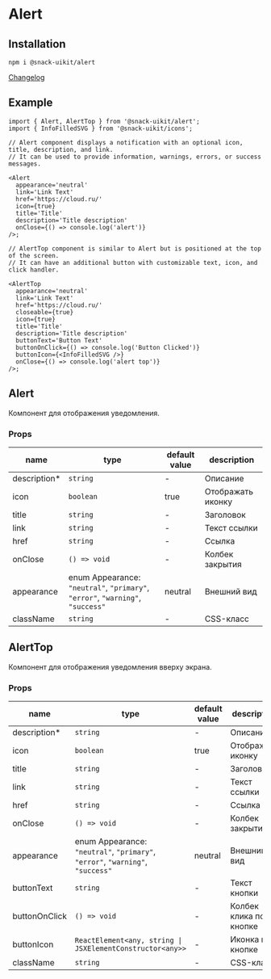 # Alert

## Installation

`npm i @snack-uikit/alert`

[Changelog](./CHANGELOG.md)

## Example

```tsx
import { Alert, AlertTop } from '@snack-uikit/alert';
import { InfoFilledSVG } from '@snack-uikit/icons';

// Alert component displays a notification with an optional icon, title, description, and link.
// It can be used to provide information, warnings, errors, or success messages.

<Alert
  appearance='neutral'
  link='Link Text'
  href='https://cloud.ru/'
  icon={true}
  title='Title'
  description='Title description'
  onClose={() => console.log('alert')}
/>;

// AlertTop component is similar to Alert but is positioned at the top of the screen.
// It can have an additional button with customizable text, icon, and click handler.

<AlertTop
  appearance='neutral'
  link='Link Text'
  href='https://cloud.ru/'
  closeable={true}
  icon={true}
  title='Title'
  description='Title description'
  buttonText='Button Text'
  buttonOnClick={() => console.log('Button Clicked')}
  buttonIcon={<InfoFilledSVG />}
  onClose={() => console.log('alert top')}
/>;
```

[//]: DOCUMENTATION_SECTION_START
[//]: THIS_SECTION_IS_AUTOGENERATED_PLEASE_DONT_EDIT_IT
## Alert
Компонент для отображения уведомления.
### Props
| name | type | default value | description |
|------|------|---------------|-------------|
| description* | `string` | - | Описание |
| icon | `boolean` | true | Отображать иконку |
| title | `string` | - | Заголовок |
| link | `string` | - | Текст ссылки |
| href | `string` | - | Ссылка |
| onClose | `() => void` | - | Колбек закрытия |
| appearance | enum Appearance: `"neutral"`, `"primary"`, `"error"`, `"warning"`, `"success"` | neutral | Внешний вид |
| className | `string` | - | CSS-класс |
## AlertTop
Компонент для отображения уведомления вверху экрана.
### Props
| name | type | default value | description |
|------|------|---------------|-------------|
| description* | `string` | - | Описание |
| icon | `boolean` | true | Отображать иконку |
| title | `string` | - | Заголовок |
| link | `string` | - | Текст ссылки |
| href | `string` | - | Ссылка |
| onClose | `() => void` | - | Колбек закрытия |
| appearance | enum Appearance: `"neutral"`, `"primary"`, `"error"`, `"warning"`, `"success"` | neutral | Внешний вид |
| buttonText | `string` | - | Текст кнопки |
| buttonOnClick | `() => void` | - | Колбек клика по кнопке |
| buttonIcon | `ReactElement<any, string \| JSXElementConstructor<any>>` | - | Иконка в кнопке |
| className | `string` | - | CSS-класс |


[//]: DOCUMENTATION_SECTION_END
